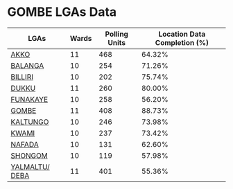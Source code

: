 
# GOMBE LGAs Data

| LGAs | Wards | Polling Units | Location Data Completion (%) |
| ----- | ---- | ----- | ------- |
| [AKKO](./lgas/282-akko) | 11 | 468 | 64.32% |
| [BALANGA](./lgas/283-balanga) | 10 | 254 | 71.26% |
| [BILLIRI](./lgas/284-billiri) | 10 | 202 | 75.74% |
| [DUKKU](./lgas/285-dukku) | 11 | 260 | 80.00% |
| [FUNAKAYE](./lgas/286-funakaye) | 10 | 258 | 56.20% |
| [GOMBE](./lgas/287-gombe) | 11 | 408 | 88.73% |
| [KALTUNGO](./lgas/288-kaltungo) | 10 | 246 | 73.98% |
| [KWAMI](./lgas/289-kwami) | 10 | 237 | 73.42% |
| [NAFADA](./lgas/290-nafada) | 10 | 131 | 62.60% |
| [SHONGOM](./lgas/291-shongom) | 10 | 119 | 57.98% |
| [YALMALTU/ DEBA](./lgas/292-yalmaltu/-deba) | 11 | 401 | 55.36% |





